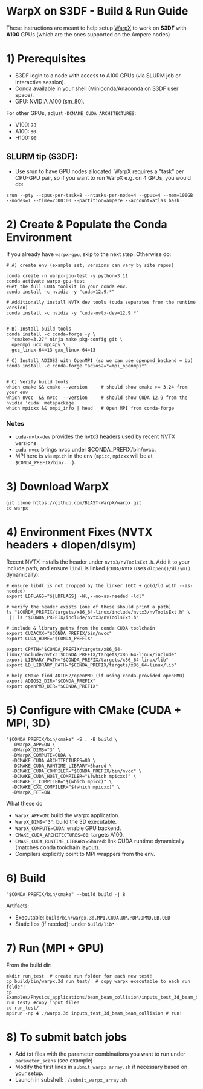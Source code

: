
# WarpX on S3DF - Build & Run Guide

These instructions are meant to help  setup [WarpX](https://github.com/BLAST-WarpX/warpx) to work on **S3DF** with **A100** GPUs (which are the ones supported on the Ampere nodes)



#  1) Prerequisites

- S3DF login to a node with access to A100 GPUs (via SLURM job or interactive session).
- Conda available in your shell (Miniconda/Anaconda on S3DF user space).
- GPU: NVIDIA A100 (sm_80).

For other GPUs, adjust `-DCMAKE_CUDA_ARCHITECTURES`:

  - V100: `70`
  - A100: `80`
  - H100: `90`

## SLURM tip (S3DF):


- Use srun to have GPU nodes allocated. WarpX requires a "task" per CPU-GPU pair, so if you want to run WarpX e.g. on 4 GPUs, you would do:

```
srun --pty --cpus-per-task=8 --ntasks-per-node=4 --gpus=4 --mem=100GB --nodes=1 --time=2:00:00 --partition=ampere --account=atlas bash
```



# 2) Create & Populate the Conda Environment

If you already have `warpx-gpu`, skip to the next step. Otherwise do: 

```
# A) create env (example set; versions can vary by site repos)

conda create -n warpx-gpu-test -y python=3.11
conda activate warpx-gpu-test
#Get the full CUDA toolkit in your conda env.
conda install -c nvidia -y "cuda=12.9.*"

# Additionally install NVTX dev tools (cuda separates from the runtime version)
conda install -c nvidia -y "cuda-nvtx-dev=12.9.*"


# B) Install build tools
conda install -c conda-forge -y \
  "cmake>=3.27" ninja make pkg-config git \
  openmpi ucx mpi4py \
  gcc_linux-64=13 gxx_linux-64=13

# C) Install ADIOS2 with OpenMPI (so we can use openpmd_backend = bp)
conda install -c conda-forge "adios2=*=mpi_openmpi*"


# C) Verify build tools
which cmake && cmake --version     # should show cmake >= 3.24 from your env
which nvcc  && nvcc  --version     # should show CUDA 12.9 from the nvidia 'cuda' metapackage
which mpicxx && ompi_info | head   # Open MPI from conda-forge

```

### Notes

- `cuda-nvtx-dev` provides the nvtx3 headers used by recent NVTX versions.
- `cuda-nvcc` brings nvcc under $CONDA_PREFIX/bin/nvcc.
- MPI here is via `mpich` in the env (`mpicc`, `mpicxx` will be at `$CONDA_PREFIX/bin/...`).


# 3) Download WarpX

```
git clone https://github.com/BLAST-WarpX/warpx.git 
cd warpx
```


# 4) Environment Fixes (NVTX headers + dlopen/dlsym)


Recent NVTX installs the header under `nvtx3/nvToolsExt.h`. Add it to your include path, and ensure `libdl` is linked (`CUDA/NVTX` uses `dlopen()/dlsym()` dynamically):

```
# ensure libdl is not dropped by the linker (GCC + gold/ld with --as-needed)
export LDFLAGS="${LDFLAGS} -Wl,--no-as-needed -ldl"

# verify the header exists (one of these should print a path)
ls "$CONDA_PREFIX/targets/x86_64-linux/include/nvtx3/nvToolsExt.h" \
 || ls "$CONDA_PREFIX/include/nvtx3/nvToolsExt.h"

# include & library paths from the conda CUDA toolchain
export CUDACXX="$CONDA_PREFIX/bin/nvcc"
export CUDA_HOME="$CONDA_PREFIX"

export CPATH="$CONDA_PREFIX/targets/x86_64-linux/include/nvtx3:$CONDA_PREFIX/targets/x86_64-linux/include"
export LIBRARY_PATH="$CONDA_PREFIX/targets/x86_64-linux/lib"
export LD_LIBRARY_PATH="$CONDA_PREFIX/targets/x86_64-linux/lib"

# help CMake find ADIOS2/openPMD (if using conda-provided openPMD)
export ADIOS2_DIR="$CONDA_PREFIX"
export openPMD_DIR="$CONDA_PREFIX"

```

# 5) Configure with CMake (CUDA + MPI, 3D)



```
"$CONDA_PREFIX/bin/cmake" -S . -B build \
  -DWarpX_APP=ON \
  -DWarpX_DIMS="3" \
  -DWarpX_COMPUTE=CUDA \
  -DCMAKE_CUDA_ARCHITECTURES=80 \
  -DCMAKE_CUDA_RUNTIME_LIBRARY=Shared \
  -DCMAKE_CUDA_COMPILER="$CONDA_PREFIX/bin/nvcc" \
  -DCMAKE_CUDA_HOST_COMPILER="$(which mpicxx)" \
  -DCMAKE_C_COMPILER="$(which mpicc)" \
  -DCMAKE_CXX_COMPILER="$(which mpicxx)" \
  -DWarpX_FFT=ON
```

What these do

- `WarpX_APP=ON`: build the warpx application.
- `WarpX_DIMS="3"`: build the 3D executable.
- `WarpX_COMPUTE=CUDA`: enable GPU backend.
- `CMAKE_CUDA_ARCHITECTURES=80`: targets A100.
- `CMAKE_CUDA_RUNTIME_LIBRARY=Shared`: link CUDA runtime dynamically (matches conda toolchain layout).
- Compilers explicitly point to MPI wrappers from the env.


# 6) Build

```
"$CONDA_PREFIX/bin/cmake" --build build -j 8
```

Artifacts:

- Executable: `build/bin/warpx.3d.MPI.CUDA.DP.PDP.OPMD.EB.QED`
- Static libs (if needed): under `build/lib*`


# 7) Run (MPI + GPU)

From the build dir:

```
mkdir run_test  # create run folder for each new test!
cp build/bin/warpx.3d run_test/  # copy warpx executable to each run folder!
cp Examples/Physics_applications/beam_beam_collision/inputs_test_3d_beam_beam_collision run_test/ #copy input file!
cd run_test/
mpirun -np 4 ./warpx.3d inputs_test_3d_beam_beam_collision # run!
```


# 8) To submit batch jobs

- Add txt files with the parameter combinations you want to run under `parameter_scans` (see example)
- Modify the first lines in `submit_warpx_array.sh` if necessary based on your setup.
- Launch in subshell: `./submit_warpx_array.sh`







